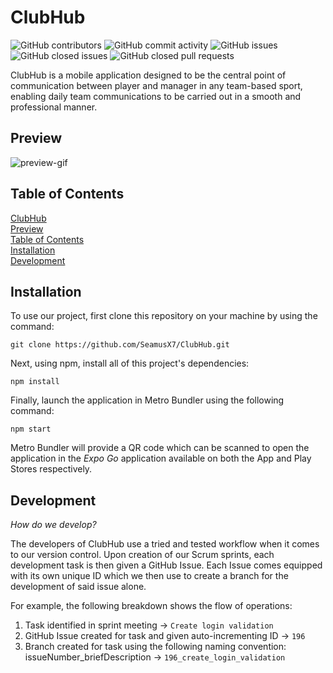 # ClubHub
![GitHub contributors](https://img.shields.io/github/contributors/SeamusX7/Clubhub?color=blue&style=for-the-badge)
![GitHub commit activity](https://img.shields.io/github/commit-activity/m/SeamusX7/ClubHub?color=important&style=for-the-badge)
![GitHub issues](https://img.shields.io/github/issues/SeamusX7/ClubHub?color=brightgreen&style=for-the-badge)
![GitHub closed issues](https://img.shields.io/github/issues-closed/SeamusX7/ClubHub?color=red&style=for-the-badge)
![GitHub closed pull requests](https://img.shields.io/github/issues-pr-closed/SeamusX7/ClubHub?color=red&style=for-the-badge)

ClubHub is a mobile application designed to be the central point of communication between player and manager in any team-based sport, enabling daily team communications to be carried out in a smooth and professional manner.

## Preview
![preview-gif](https://media.giphy.com/media/zzu3g1BbY1QAGZ84af/giphy.gif)

## Table of Contents
[ClubHub](#title)  
[Preview](#demo)  
[Table of Contents](#toc)  
[Installation](#installation)  
[Development](#development) 

## Installation
To use our project, first clone this repository on your machine by using the command:  

```git clone https://github.com/SeamusX7/ClubHub.git```  

Next, using npm, install all of this project's dependencies:

```npm install```

Finally, launch the application in Metro Bundler using the following command:

```npm start```

Metro Bundler will provide a QR code which can be scanned to open the application in the _Expo Go_ application available on both the App and Play Stores respectively.

## Development
_How do we develop?_  

The developers of ClubHub use a tried and tested workflow when it comes to our version control. Upon creation of our Scrum sprints, each development task is then given a GitHub Issue. Each Issue comes equipped with its own unique ID which we then use to create a branch for the development of said issue alone.  

For example, the following breakdown shows the flow of operations:
1. Task identified in sprint meeting -> ```Create login validation```
1. GitHub Issue created for task and given auto-incrementing ID -> ```196```
1. Branch created for task using the following naming convention: issueNumber_briefDescription -> ```196_create_login_validation```
